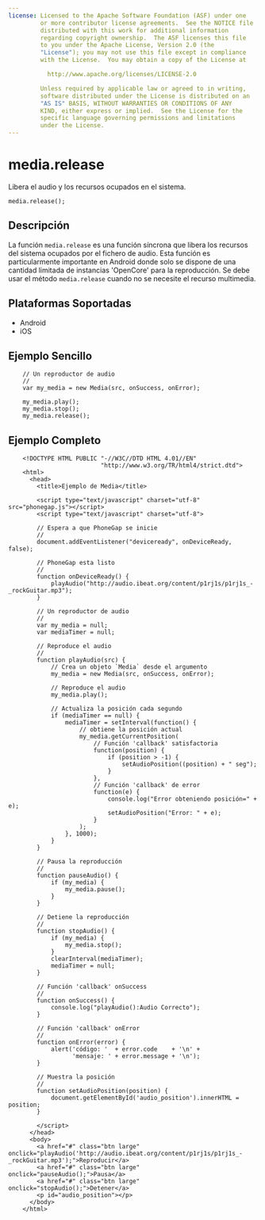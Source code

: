 ```yaml
---
license: Licensed to the Apache Software Foundation (ASF) under one
         or more contributor license agreements.  See the NOTICE file
         distributed with this work for additional information
         regarding copyright ownership.  The ASF licenses this file
         to you under the Apache License, Version 2.0 (the
         "License"); you may not use this file except in compliance
         with the License.  You may obtain a copy of the License at

           http://www.apache.org/licenses/LICENSE-2.0

         Unless required by applicable law or agreed to in writing,
         software distributed under the License is distributed on an
         "AS IS" BASIS, WITHOUT WARRANTIES OR CONDITIONS OF ANY
         KIND, either express or implied.  See the License for the
         specific language governing permissions and limitations
         under the License.
---
```


media.release
=================

Libera el audio y los recursos ocupados en el sistema.

    media.release();


Descripción
-----------

La función `media.release` es una función síncrona que libera los recursos del sistema ocupados por el fichero de audio. Esta función es particularmente importante en Android donde solo se dispone de una cantidad limitada de instancias 'OpenCore' para la reproducción.
Se debe usar el método `media.release` cuando no se necesite el recurso multimedia.

Plataformas Soportadas
----------------------

- Android
- iOS
    
Ejemplo Sencillo
----------------

        // Un reproductor de audio
        //
        var my_media = new Media(src, onSuccess, onError);
        
        my_media.play();
        my_media.stop();
        my_media.release();

Ejemplo Completo
----------------

        <!DOCTYPE HTML PUBLIC "-//W3C//DTD HTML 4.01//EN"
                              "http://www.w3.org/TR/html4/strict.dtd">
        <html>
          <head>
            <title>Ejemplo de Media</title>
        
            <script type="text/javascript" charset="utf-8" src="phonegap.js"></script>
            <script type="text/javascript" charset="utf-8">
        
            // Espera a que PhoneGap se inicie
            //
            document.addEventListener("deviceready", onDeviceReady, false);
        
            // PhoneGap esta listo
            //
            function onDeviceReady() {
                playAudio("http://audio.ibeat.org/content/p1rj1s/p1rj1s_-_rockGuitar.mp3");
            }
        
            // Un reproductor de audio
            //
            var my_media = null;
            var mediaTimer = null;
        
            // Reproduce el audio
            //
            function playAudio(src) {
                // Crea un objeto `Media` desde el argumento
                my_media = new Media(src, onSuccess, onError);
        
                // Reproduce el audio
                my_media.play();
        
                // Actualiza la posición cada segundo
                if (mediaTimer == null) {
                    mediaTimer = setInterval(function() {
                        // obtiene la posición actual
                        my_media.getCurrentPosition(
                            // Función 'callback' satisfactoria
                            function(position) {
                                if (position > -1) {
                                    setAudioPosition((position) + " seg");
                                }
                            },
                            // Función 'callback' de error
                            function(e) {
                                console.log("Error obteniendo posición=" + e);
                                setAudioPosition("Error: " + e);
                            }
                        );
                    }, 1000);
                }
            }
        
            // Pausa la reproducción
            // 
            function pauseAudio() {
                if (my_media) {
                    my_media.pause();
                }
            }
        
            // Detiene la reproducción
            // 
            function stopAudio() {
                if (my_media) {
                    my_media.stop();
                }
                clearInterval(mediaTimer);
                mediaTimer = null;
            }
        
            // Función 'callback' onSuccess
            //
            function onSuccess() {
                console.log("playAudio():Audio Correcto");
            }
        
            // Función 'callback' onError 
            //
            function onError(error) {
                alert('código: '  + error.code    + '\n' + 
                      'mensaje: ' + error.message + '\n');
            }
        
            // Muestra la posición
            // 
            function setAudioPosition(position) {
                document.getElementById('audio_position').innerHTML = position;
            }
        
            </script>
          </head>
          <body>
            <a href="#" class="btn large" onclick="playAudio('http://audio.ibeat.org/content/p1rj1s/p1rj1s_-_rockGuitar.mp3');">Reproducir</a>
            <a href="#" class="btn large" onclick="pauseAudio();">Pausa</a>
            <a href="#" class="btn large" onclick="stopAudio();">Detener</a>
            <p id="audio_position"></p>
          </body>
        </html>
